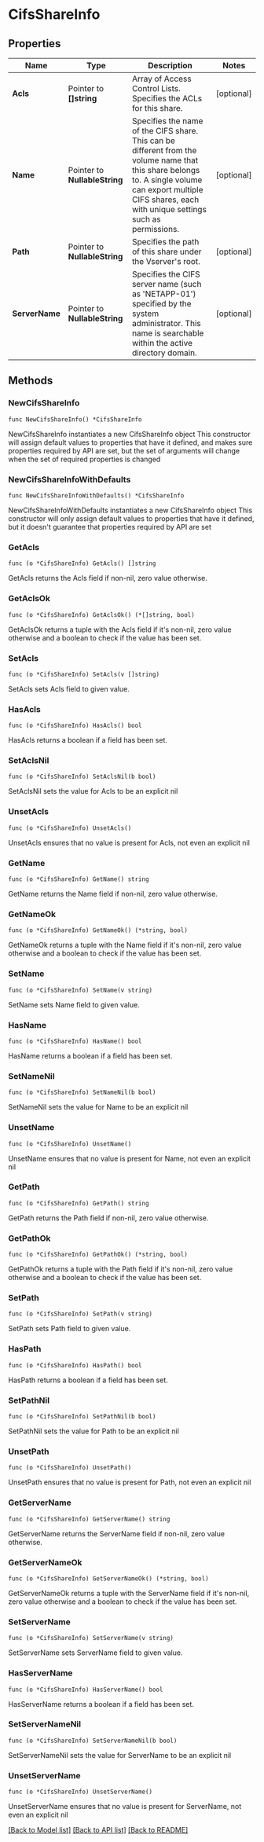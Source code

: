 # CifsShareInfo

## Properties

Name | Type | Description | Notes
------------ | ------------- | ------------- | -------------
**Acls** | Pointer to **[]string** | Array of Access Control Lists.  Specifies the ACLs for this share. | [optional] 
**Name** | Pointer to **NullableString** | Specifies the name of the CIFS share. This can be different from the volume name that this share belongs to. A single volume can export multiple CIFS shares, each with unique settings such as permissions. | [optional] 
**Path** | Pointer to **NullableString** | Specifies the path of this share under the Vserver&#39;s root. | [optional] 
**ServerName** | Pointer to **NullableString** | Specifies the CIFS server name (such as &#39;NETAPP-01&#39;) specified by the system administrator. This name is searchable within the active directory domain. | [optional] 

## Methods

### NewCifsShareInfo

`func NewCifsShareInfo() *CifsShareInfo`

NewCifsShareInfo instantiates a new CifsShareInfo object
This constructor will assign default values to properties that have it defined,
and makes sure properties required by API are set, but the set of arguments
will change when the set of required properties is changed

### NewCifsShareInfoWithDefaults

`func NewCifsShareInfoWithDefaults() *CifsShareInfo`

NewCifsShareInfoWithDefaults instantiates a new CifsShareInfo object
This constructor will only assign default values to properties that have it defined,
but it doesn't guarantee that properties required by API are set

### GetAcls

`func (o *CifsShareInfo) GetAcls() []string`

GetAcls returns the Acls field if non-nil, zero value otherwise.

### GetAclsOk

`func (o *CifsShareInfo) GetAclsOk() (*[]string, bool)`

GetAclsOk returns a tuple with the Acls field if it's non-nil, zero value otherwise
and a boolean to check if the value has been set.

### SetAcls

`func (o *CifsShareInfo) SetAcls(v []string)`

SetAcls sets Acls field to given value.

### HasAcls

`func (o *CifsShareInfo) HasAcls() bool`

HasAcls returns a boolean if a field has been set.

### SetAclsNil

`func (o *CifsShareInfo) SetAclsNil(b bool)`

 SetAclsNil sets the value for Acls to be an explicit nil

### UnsetAcls
`func (o *CifsShareInfo) UnsetAcls()`

UnsetAcls ensures that no value is present for Acls, not even an explicit nil
### GetName

`func (o *CifsShareInfo) GetName() string`

GetName returns the Name field if non-nil, zero value otherwise.

### GetNameOk

`func (o *CifsShareInfo) GetNameOk() (*string, bool)`

GetNameOk returns a tuple with the Name field if it's non-nil, zero value otherwise
and a boolean to check if the value has been set.

### SetName

`func (o *CifsShareInfo) SetName(v string)`

SetName sets Name field to given value.

### HasName

`func (o *CifsShareInfo) HasName() bool`

HasName returns a boolean if a field has been set.

### SetNameNil

`func (o *CifsShareInfo) SetNameNil(b bool)`

 SetNameNil sets the value for Name to be an explicit nil

### UnsetName
`func (o *CifsShareInfo) UnsetName()`

UnsetName ensures that no value is present for Name, not even an explicit nil
### GetPath

`func (o *CifsShareInfo) GetPath() string`

GetPath returns the Path field if non-nil, zero value otherwise.

### GetPathOk

`func (o *CifsShareInfo) GetPathOk() (*string, bool)`

GetPathOk returns a tuple with the Path field if it's non-nil, zero value otherwise
and a boolean to check if the value has been set.

### SetPath

`func (o *CifsShareInfo) SetPath(v string)`

SetPath sets Path field to given value.

### HasPath

`func (o *CifsShareInfo) HasPath() bool`

HasPath returns a boolean if a field has been set.

### SetPathNil

`func (o *CifsShareInfo) SetPathNil(b bool)`

 SetPathNil sets the value for Path to be an explicit nil

### UnsetPath
`func (o *CifsShareInfo) UnsetPath()`

UnsetPath ensures that no value is present for Path, not even an explicit nil
### GetServerName

`func (o *CifsShareInfo) GetServerName() string`

GetServerName returns the ServerName field if non-nil, zero value otherwise.

### GetServerNameOk

`func (o *CifsShareInfo) GetServerNameOk() (*string, bool)`

GetServerNameOk returns a tuple with the ServerName field if it's non-nil, zero value otherwise
and a boolean to check if the value has been set.

### SetServerName

`func (o *CifsShareInfo) SetServerName(v string)`

SetServerName sets ServerName field to given value.

### HasServerName

`func (o *CifsShareInfo) HasServerName() bool`

HasServerName returns a boolean if a field has been set.

### SetServerNameNil

`func (o *CifsShareInfo) SetServerNameNil(b bool)`

 SetServerNameNil sets the value for ServerName to be an explicit nil

### UnsetServerName
`func (o *CifsShareInfo) UnsetServerName()`

UnsetServerName ensures that no value is present for ServerName, not even an explicit nil

[[Back to Model list]](../README.md#documentation-for-models) [[Back to API list]](../README.md#documentation-for-api-endpoints) [[Back to README]](../README.md)



